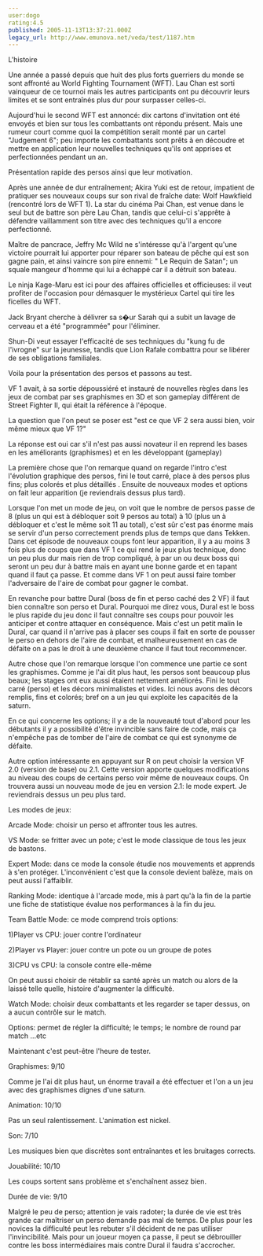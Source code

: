 ```yaml
---
user:dogo
rating:4.5
published: 2005-11-13T13:37:21.000Z
legacy_url: http://www.emunova.net/veda/test/1187.htm
---
```

L'histoire  

  

Une année a passé depuis que huit des plus forts guerriers du monde se sont affronté au World Fighting Tournament (WFT). Lau Chan est sorti vainqueur de ce tournoi mais les autres participants ont pu découvrir leurs limites et se sont entraînés plus dur pour surpasser celles-ci.  

  

Aujourd'hui le second WFT est annoncé: dix cartons d'invitation ont été envoyés et bien sur tous les combattants ont répondu présent. Mais une rumeur court comme quoi la compétition serait monté par un cartel "Judgement 6"; peu importe les combattants sont prêts à en découdre et mettre en application leur nouvelles techniques qu'ils ont apprises et perfectionnées pendant un an.   

  

  

Présentation rapide des persos ainsi que leur motivation.  

  

Après une année de dur entraînement; Akira Yuki est de retour, impatient de pratiquer ses nouveaux coups sur son rival de fraîche date: Wolf Hawkfield (rencontré lors de WFT 1). La star du cinéma Pai Chan, est venue dans le seul but de battre son père Lau Chan, tandis que celui-ci s'apprête à défendre vaillamment son titre avec des techniques qu'il a encore perfectionné.  

Maître de pancrace, Jeffry Mc Wild ne s'intéresse qu'à l'argent qu'une victoire pourrait lui apporter pour réparer son bateau de pêche qui est son gagne pain, et ainsi vaincre son pire ennemi: " Le Requin de Satan"; un squale mangeur d'homme qui lui a échappé car il a détruit son bateau.  

Le ninja Kage-Maru est ici pour des affaires officielles et officieuses: il veut profiter de l'occasion pour démasquer le mystérieux Cartel qui tire les ficelles du WFT.  

Jack Bryant cherche à délivrer sa s�ur Sarah qui a subit un lavage de cerveau et a été "programmée" pour l'éliminer.  

Shun-Di veut essayer l'efficacité de ses techniques du "kung fu de l'ivrogne" sur la jeunesse, tandis que Lion Rafale combattra pour se libérer de ses obligations familiales.  

  

Voila pour la présentation des persos et passons au test.  

  

VF 1 avait, à sa sortie dépoussiéré et instauré de nouvelles règles dans les jeux de combat par ses graphismes en 3D et son gameplay différent de Street Fighter II, qui était la référence à l'époque.  

La question que l'on peut se poser est "est ce que VF 2 sera aussi bien, voir même mieux que VF 1?"   

La réponse est oui car s'il n'est pas aussi novateur il en reprend les bases en les améliorants (graphismes) et en les développant (gameplay)  

  

  

La première chose que l'on remarque quand on regarde l'intro c'est l'évolution graphique des persos, fini le tout carré, place à des persos plus fins; plus colorés et plus détaillés . Ensuite de nouveaux modes et options on fait leur apparition (je reviendrais dessus plus tard).  

  

Lorsque l'on met un mode de jeu, on voit que le nombre de persos passe de 8 (plus un qui est à débloquer soit 9 persos au total) à 10 (plus un à débloquer et c'est le même soit 11 au total), c'est sûr c'est pas énorme mais se servir d'un perso correctement prends plus de temps que dans Tekken. Dans cet épisode de nouveaux coups font leur apparition, il y a au moins 3 fois plus de coups que dans VF 1 ce qui rend le jeux plus technique, donc un peu plus dur mais rien de trop compliqué, à par un ou deux boss qui seront un peu dur à battre mais en ayant une bonne garde et en tapant quand il faut ça passe. Et comme dans VF 1 on peut aussi faire tomber l'adversaire de l'aire de combat pour gagner le combat.   

En revanche pour battre Dural (boss de fin et perso caché des 2 VF) il faut bien connaître son perso et Dural. Pourquoi me direz vous, Dural est le boss le plus rapide du jeu donc il faut connaître ses coups pour pouvoir les anticiper et contre attaquer en conséquence. Mais c'est un petit malin le Dural, car quand il n'arrive pas à placer ses coups il fait en sorte de pousser le perso en dehors de l'aire de combat, et malheureusement en cas de défaite on a pas le droit à une deuxième chance il faut tout recommencer.   

  

Autre chose que l'on remarque lorsque l'on commence une partie ce sont les graphismes. Comme je l'ai dit plus haut, les persos sont beaucoup plus beaux; les stages ont eux aussi étaient nettement améliorés. Fini le tout carré (perso) et les décors minimalistes et vides. Ici nous avons des décors remplis, fins et colorés; bref on a un jeu qui exploite les capacités de la saturn.   

  

En ce qui concerne les options; il y a de la nouveauté tout d'abord pour les débutants il y a possibilité d'être invincible sans faire de code, mais ça n'empêche pas de tomber de l'aire de combat ce qui est synonyme de défaite.  

Autre option intéressante en appuyant sur R on peut choisir la version VF 2.0 (version de base) ou 2.1\. Cette version apporte quelques modifications au niveau des coups de certains perso voir même de nouveaux coups. On trouvera aussi un nouveau mode de jeu en version 2.1: le mode expert. Je reviendrais dessus un peu plus tard.  

  

Les modes de jeux:  

  

Arcade Mode: choisir un perso et affronter tous les autres.  

  

VS Mode: se fritter avec un pote; c'est le mode classique de tous les jeux de bastons.  

  

Expert Mode: dans ce mode la console étudie nos mouvements et apprends à s'en protéger. L'inconvénient c'est que la console devient balèze, mais on peut aussi l'affaiblir.  

  

Ranking Mode: identique à l'arcade mode, mis à part qu'à la fin de la partie une fiche de statistique évalue nos performances à la fin du jeu.  

  

Team Battle Mode: ce mode comprend trois options:  

1)Player vs CPU: jouer contre l'ordinateur  

2)Player vs Player: jouer contre un pote ou un groupe de potes  

3)CPU vs CPU: la console contre elle-même  

  

On peut aussi choisir de rétablir sa santé après un match ou alors de la laissé telle quelle, histoire d'augmenter la difficulté.  

  

Watch Mode: choisir deux combattants et les regarder se taper dessus, on a aucun contrôle sur le match.  

  

Options: permet de régler la difficulté; le temps; le nombre de round par match ...etc  

  

Maintenant c'est peut-être l'heure de tester.  

  

Graphismes: 9/10  

Comme je l'ai dit plus haut, un énorme travail a été effectuer et l'on a un jeu avec des graphismes dignes d'une saturn.  

  

Animation: 10/10  

Pas un seul ralentissement. L'animation est nickel.   

  

Son: 7/10  

Les musiques bien que discrètes sont entraînantes et les bruitages corrects.  

  

Jouabilité: 10/10  

Les coups sortent sans problème et s'enchaînent assez bien.  

  

Durée de vie: 9/10  

Malgré le peu de perso; attention je vais radoter; la durée de vie est très grande car maîtriser un perso demande pas mal de temps. De plus pour les novices la difficulté peut les rebuter s'il décident de ne pas utiliser l'invincibilité. Mais pour un joueur moyen ça passe, il peut se débrouiller contre les boss intermédiaires mais contre Dural il faudra s'accrocher.